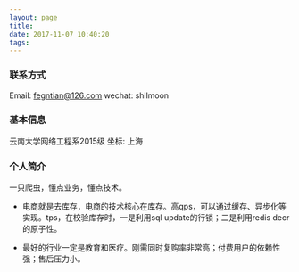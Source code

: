 ```yaml
---
layout: page
title:
date: 2017-11-07 10:40:20
tags:
---
```


### 联系方式

Email: fegntian@126.com
wechat: shllmoon


### 基本信息

云南大学网络工程系2015级
坐标: 上海


### 个人简介

一只爬虫，懂点业务，懂点技术。

* 电商就是去库存，电商的技术核心在库存。高qps，可以通过缓存、异步化等实现。tps，在校验库存时，一是利用sql update的行锁；二是利用redis decr的原子性。

* 最好的行业一定是教育和医疗。刚需同时复购率非常高；付费用户的依赖性强；售后压力小。
